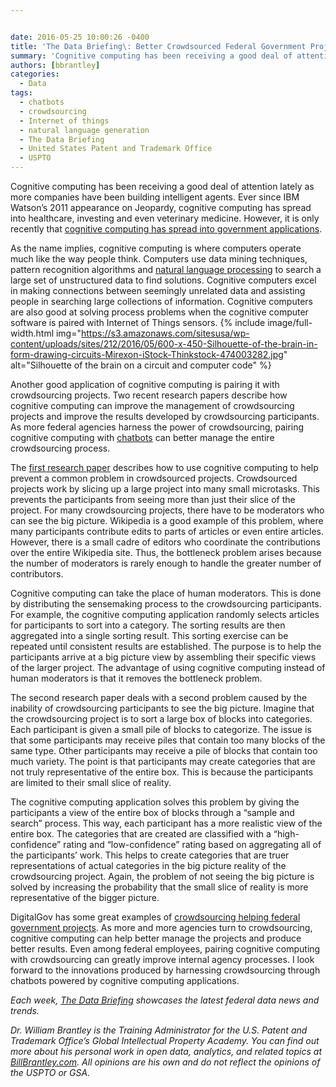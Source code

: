 ```yaml
---


date: 2016-05-25 10:00:26 -0400
title: 'The Data Briefing\: Better Crowdsourced Federal Government Projects Through Cognitive Computing'
summary: 'Cognitive computing has been receiving a good deal of attention lately as more companies have been building intelligent agents. Ever since IBM Watson&amp;#8217;s 2011 appearance on Jeopardy, cognitive computing has spread into healthcare, investing and even veterinary medicine. However, it is only recently that cognitive computing has spread into government applications. As the name implies,'
authors: [bbrantley]
categories:
  - Data
tags:
  - chatbots
  - crowdsourcing
  - Internet of things
  - natural language generation
  - The Data Briefing
  - United States Patent and Trademark Office
  - USPTO
---
```


Cognitive computing has been receiving a good deal of attention lately as more companies have been building intelligent agents. Ever since IBM Watson&#8217;s 2011 appearance on Jeopardy, cognitive computing has spread into healthcare, investing and even veterinary medicine. However, it is only recently that <a href="http://www.govtech.com/data/3-Ways-Cognitive-Computing-Can-Be-Good-for-Government.html" target="_blank">cognitive computing has spread into government applications</a>.

As the name implies, cognitive computing is where computers operate much like the way people think. Computers use data mining techniques, pattern recognition algorithms and [natural language processing](https://www.WHATEVER/2015/08/17/the-content-corner-using-natural-language-processing-to-improve-rulemaking/) to search a large set of unstructured data to find solutions. Cognitive computers excel in making connections between seemingly unrelated data and assisting people in searching large collections of information. Cognitive computers are also good at solving process problems when the cognitive computer software is paired with Internet of Things sensors. 
{% include image/full-width.html img="https://s3.amazonaws.com/sitesusa/wp-content/uploads/sites/212/2016/05/600-x-450-Silhouette-of-the-brain-in-form-drawing-circuits-Mirexon-iStock-Thinkstock-474003282.jpg" alt="Silhouette of the brain on a circuit and computer code" %} 

Another good application of cognitive computing is pairing it with crowdsourcing projects. Two recent research papers describe how cognitive computing can improve the management of crowdsourcing projects and improve the results developed by crowdsourcing participants. As more federal agencies harness the power of crowdsourcing, pairing cognitive computing with <a href="https://www.WHATEVER/2016/04/20/the-data-briefing-chatbots-and-the-rise-of-conversational-commerce-and-citizen-experience/" target="_blank">chatbots</a> can better manage the entire crowdsourcing process.

The <a href="http://dl.acm.org/citation.cfm?id=2858036.2858364" target="_blank">first research paper</a> describes how to use cognitive computing to help prevent a common problem in crowdsourced projects. Crowdsourced projects work by slicing up a large project into many small microtasks. This prevents the participants from seeing more than just their slice of the project. For many crowdsourcing projects, there have to be moderators who can see the big picture. Wikipedia is a good example of this problem, where many participants contribute edits to parts of articles or even entire articles. However, there is a small cadre of editors who coordinate the contributions over the entire Wikipedia site. Thus, the bottleneck problem arises because the number of moderators is rarely enough to handle the greater number of contributors.

Cognitive computing can take the place of human moderators. This is done by distributing the sensemaking process to the crowdsourcing participants. For example, the cognitive computing application randomly selects articles for participants to sort into a category. The sorting results are then aggregated into a single sorting result. This sorting exercise can be repeated until consistent results are established. The purpose is to help the participants arrive at a big picture view by assembling their specific views of the larger project. The advantage of using cognitive computing instead of human moderators is that it removes the bottleneck problem.

The second research paper deals with a second problem caused by the inability of crowdsourcing participants to see the big picture. Imagine that the crowdsourcing project is to sort a large box of blocks into categories. Each participant is given a small pile of blocks to categorize. The issue is that some participants may receive piles that contain too many blocks of the same type. Other participants may receive a pile of blocks that contain too much variety. The point is that participants may create categories that are not truly representative of the entire box. This is because the participants are limited to their small slice of reality.

The cognitive computing application solves this problem by giving the participants a view of the entire box of blocks through a “sample and search” process. This way, each participant has a more realistic view of the entire box. The categories that are created are classified with a “high-confidence” rating and “low-confidence” rating based on aggregating all of the participants’ work. This helps to create categories that are truer representations of actual categories in the big picture reality of the crowdsourcing project. Again, the problem of not seeing the big picture is solved by increasing the probability that the small slice of reality is more representative of the bigger picture.

DigitalGov has some great examples of <a href="https://www.WHATEVER/2014/12/08/crowdsourcing-month-an-overview/" target="_blank">crowdsourcing helping federal government projects</a>. As more and more agencies turn to crowdsourcing, cognitive computing can help better manage the projects and produce better results. Even among federal employees, pairing cognitive computing with crowdsourcing can greatly improve internal agency processes. I look forward to the innovations produced by harnessing crowdsourcing through chatbots powered by cognitive computing applications.

_Each week, [The Data Briefing](https://www.WHATEVER/tag/the-data-briefing/) showcases the latest federal data news and trends._

_Dr. William Brantley is the Training Administrator for the U.S. Patent and Trademark Office’s Global Intellectual Property Academy. You can find out more about his personal work in open data, analytics, and related topics at <a href="http://billbrantley.com" target="_blank">BillBrantley.com</a>. All opinions are his own and do not reflect the opinions of the USPTO or GSA._